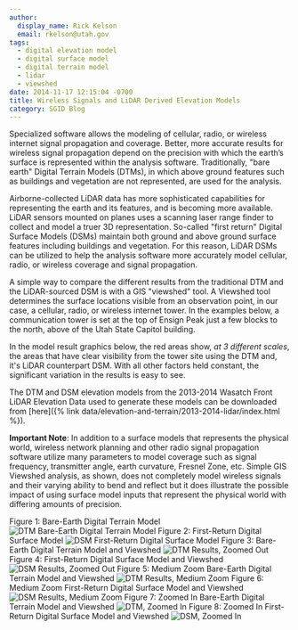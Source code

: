 ```yaml
---
author:
  display_name: Rick Kelson
  email: rkelson@utah.gov
tags:
  - digital elevation model
  - digital surface model
  - digital terrain model
  - lidar
  - viewshed
date: 2014-11-17 12:15:04 -0700
title: Wireless Signals and LiDAR Derived Elevation Models
category: SGID Blog
---
```


Specialized software allows the modeling of cellular, radio, or wireless internet signal propagation and coverage. Better, more accurate results for wireless signal propagation depend on the precision with which the earth’s surface is represented within the analysis software. Traditionally, "bare earth" Digital Terrain Models (DTMs), in which above ground features such as buildings and vegetation are not represented, are used for the analysis.

Airborne-collected LiDAR data has more sophisticated capabilities for representing the earth and its features, and is becoming more available. LiDAR sensors mounted on planes uses a scanning laser range finder to collect and model a truer 3D representation. So-called "first return" Digital Surface Models (DSMs) maintain both ground and above ground surface features including buildings and vegetation. For this reason, LiDAR DSMs can be utilized to help the analysis software more accurately model cellular, radio, or wireless coverage and signal propagation.

A simple way to compare the different results from the traditional DTM and the LiDAR-sourced DSM is with a GIS "viewshed" tool. A Viewshed tool determines the surface locations visible from an observation point, in our case, a cellular, radio, or wireless internet tower. In the examples below, a communication tower is set at the top of Ensign Peak just a few blocks to the north, above of the Utah State Capitol building.

In the model result graphics below, the red areas show, _at 3 different scales_, the areas that have clear visibility from the tower site using the DTM and, it's LiDAR counterpart DSM. With all other factors held constant, the significant variation in the results is easy to see.

The DTM and DSM elevation models from the 2013-2014 Wasatch Front LiDAR Elevation Data used to generate these models can be downloaded from [here]({% link data/elevation-and-terrain/2013-2014-lidar/index.html %}).

**Important Note**: In addition to a surface models that represents the physical world, wireless network planning and other radio signal propagation software utilize many parameters to model coverage such as signal frequency, transmitter angle, earth curvature, Fresnel Zone, etc. Simple GIS Viewshed analysis, as shown, does not completely model wireless signals and their varying ability to bend and reflect but it does illustrate the possible impact of using surface model inputs that represent the physical world with differing amounts of precision.

Figure 1: Bare-Earth Digital Terrain Model
![DTM Bare-Earth Digital Terrain Model](../../images/pillar-blog/2014-11-17-wireless-signals-and-lidar-derived-elevation-models/ensign_dtm_only.png)
Figure 2: First-Return Digital Surface Model
![DSM First-Return Digital Surface Model](../../images/pillar-blog/2014-11-17-wireless-signals-and-lidar-derived-elevation-models/ensign_dsm_only.png)
Figure 3: Bare-Earth Digital Terrain Model and Viewshed
![DTM Results, Zoomed Out](../../images/pillar-blog/2014-11-17-wireless-signals-and-lidar-derived-elevation-models/ensign_dtm.png)
Figure 4: First-Return Digital Surface Model and Viewshed
![DSM Results, Zoomed Out](../../images/pillar-blog/2014-11-17-wireless-signals-and-lidar-derived-elevation-models/ensign_dsm.png)
Figure 5: Medium Zoom Bare-Earth Digital Terrain Model and Viewshed
![DTM Results, Medium Zoom](../../images/pillar-blog/2014-11-17-wireless-signals-and-lidar-derived-elevation-models/ensign_dtm_sm.png)
Figure 6: Medium Zoom First-Return Digital Surface Model and Viewshed
![DSM Results, Medium Zoom](../../images/pillar-blog/2014-11-17-wireless-signals-and-lidar-derived-elevation-models/ensign_dsm_sm.png)
Figure 7: Zoomed In Bare-Earth Digital Terrain Model and Viewshed
![DTM, Zoomed In](../../images/pillar-blog/2014-11-17-wireless-signals-and-lidar-derived-elevation-models/ensign_dtm_sm2.png)
Figure 8: Zoomed In First-Return Digital Surface Model and Viewshed
![DSM, Zoomed In](../../images/pillar-blog/2014-11-17-wireless-signals-and-lidar-derived-elevation-models/ensign_dsm_sm2.png)

</div>
